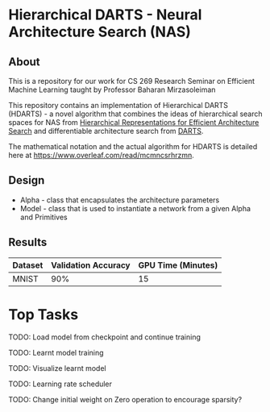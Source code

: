 # Hierarchical DARTS - Neural Architecture Search (NAS)

## About

This is a repository for our work for CS 269 Research Seminar on Efficient Machine Learning taught by Professor Baharan Mirzasoleiman

This repository contains an implementation of Hierarchical DARTS (HDARTS) - a novel algorithm that combines the ideas of hierarchical search spaces for NAS from [Hierarchical Representations for Efficient Architecture Search](https://arxiv.org/abs/1711.00436) and differentiable architecture search from [DARTS](https://arxiv.org/abs/1806.09055).

The mathematical notation and the actual algorithm for HDARTS is detailed here at https://www.overleaf.com/read/mcmncsrhrzmn.

## Design

- Alpha - class that encapsulates the architecture parameters
- Model - class that is used to instantiate a network from a given Alpha and Primitives

## Results

| Dataset  | Validation Accuracy  |  GPU Time (Minutes) |
|---|---|---|
| MNIST | 90%  |  15 |

# Top Tasks

TODO: Load model from checkpoint and continue training 

TODO: Learnt model training

TODO: Visualize learnt model

TODO: Learning rate scheduler

TODO: Change initial weight on Zero operation to encourage sparsity?

